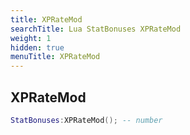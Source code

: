 ```yaml
---
title: XPRateMod
searchTitle: Lua StatBonuses XPRateMod
weight: 1
hidden: true
menuTitle: XPRateMod
---
```

## XPRateMod
```lua
StatBonuses:XPRateMod(); -- number
```